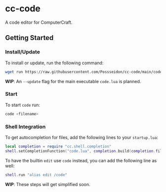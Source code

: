 # cc-code

A code editor for ComputerCraft.

## Getting Started

### Install/Update

To install or update, run the following command:

```sh
wget run https://raw.githubusercontent.com/Possseidon/cc-code/main/code/update.lua
```

**WIP**: An `--update` flag for the main executable `code.lua` is planned.

### Start

To start `code` run:

```sh
code <filename>
```

### Shell Integration

To get autocompletion for files, add the following lines to your `startup.lua`:

```lua
local completion = require "cc.shell.completion"
shell.setCompletionFunction("code.lua", completion.build(completion.file))
```

To have the builtin `edit` use `code` instead, you can add the following line as well:

```lua
shell.run "alias edit /code"
```

**WIP**: These steps will get simplified soon.
